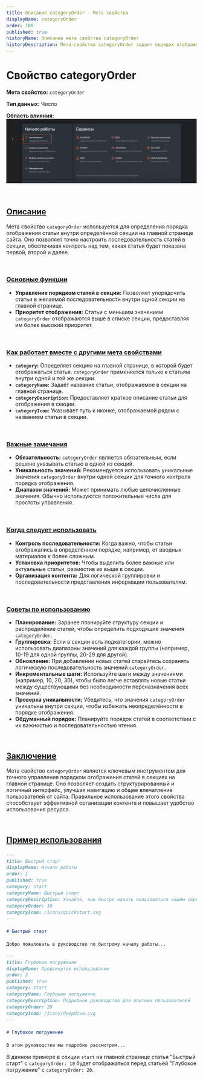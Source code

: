 ```yaml
---
title: Описание categoryOrder - Мета свойства
displayName: categoryOrder
order: 100
published: true
historyName: Описание мета свойства categoryOrder
historyDescription: Мета-свойство categoryOrder задает порядок отображения статей внутри секции на главной странице для удобной навигации.
---
```


# Свойство categoryOrder

**Мета свойство:** `categoryOrder`

**Тип данных:** Число

**Область влияния:**
![Влияние cвойства](https://raw.githubusercontent.com/SolarSpaceTech/product-documentation-content/refs/heads/main/ru/documentation/markdown/images/category-order.png)

<br/>

## [Описание](description)

Мета свойство `categoryOrder` используется для определения порядка отображения статьи внутри определённой секции на главной странице сайта.
Оно позволяет точно настроить последовательность статей в секции, обеспечивая контроль над тем, какая статья будет показана первой, второй и далее.

<br/>

### [Основные функции](basic-functions)

- **Управление порядком статей в секции:** Позволяет упорядочить статьи в желаемой последовательности внутри одной секции на главной странице.
- **Приоритет отображения:** Статьи с меньшим значением `categoryOrder` отображаются выше в списке секции, предоставляя им более высокий приоритет.

<br/>

### [Как работает вместе с другими мета свойствами](with-other-properties)

- **`category`:** Определяет секцию на главной странице, в которой будет отображаться статья. `categoryOrder` применяется только к статьям внутри
  одной и той же секции.
- **`categoryName`:** Задаёт название статьи, отображаемое в секции на главной странице.
- **`categoryDescription`:** Предоставляет краткое описание статьи для отображения в секции.
- **`categoryIcon`:** Указывает путь к иконке, отображаемой рядом с названием статьи в секции.

<br/>

### [Важные замечания](notes)

- **Обязательность:** `categoryOrder` является обязательным, если решено указывать статью в одной из секций.
- **Уникальность значений:** Рекомендуется использовать уникальные значения `categoryOrder` внутри одной секции для точного контроля порядка отображения.
- **Диапазон значений:** Может принимать любые целочисленные значения. Обычно используются положительные числа для простоты управления.

<br/>

### [Когда следует использовать](when-to-use)

- **Контроль последовательности:** Когда важно, чтобы статьи отображались в определённом порядке, например, от вводных материалов к более сложным.
- **Установка приоритетов:** Чтобы выделить более важные или актуальные статьи, разместив их выше в секции.
- **Организация контента:** Для логической группировки и последовательности представления информации пользователям.

<br/>

### [Советы по использованию](advice)

- **Планирование:** Заранее планируйте структуру секции и распределение статей, чтобы определить подходящие значения `categoryOrder`.
- **Группировка:** Если в секции есть подкатегории, можно использовать диапазоны значений для каждой группы (например, 10-19 для одной группы, 20-29 для другой).
- **Обновление:** При добавлении новых статей старайтесь сохранять логическую последовательность значений `categoryOrder`.
- **Инкрементальные шаги:** Используйте шаги между значениями (например, 10, 20, 30), чтобы было легче вставлять новые статьи между существующими без необходимости переназначения всех значений.
- **Проверка уникальности:** Убедитесь, что значения `categoryOrder` уникальны внутри секции, чтобы избежать неопределённости в порядке отображения.
- **Обдуманный порядок:** Планируйте порядок статей в соответствии с их важностью и последовательностью чтения.

<br/>

## [Заключение](conclusion)

Мета свойство `categoryOrder` является ключевым инструментом для точного управления порядком отображения статей в секциях на главной странице.
Оно позволяет создать структурированный и логичный интерфейс, улучшая навигацию и общее впечатление пользователей от сайта. Правильное использование
этого свойства способствует эффективной организации контента и повышает удобство использования ресурса.

<br/>

## [Пример использования](examples)

```md
---
title: Быстрый старт
displayName: Начало работы
order: 1
published: true
category: start
categoryName: Быстрый старт
categoryDescription: Узнайте, как быстро начать пользоваться нашим сервисом
categoryOrder: 10
categoryIcon: /icons/quickstart.svg
---

# Быстрый старт

Добро пожаловать в руководство по быстрому началу работы...
```

```md
---
title: Глубокое погружение
displayName: Продвинутое использование
order: 2
published: true
category: start
categoryName: Глубокое погружение
categoryDescription: Подробное руководство для опытных пользователей
categoryOrder: 20
categoryIcon: /icons/deepdive.svg
---

# Глубокое погружение

В этом руководстве мы подробно рассмотрим...
```

В данном примере в секции `start` на главной странице статья "Быстрый старт" с `categoryOrder: 10` будет отображаться перед статьёй "Глубокое погружение" с `categoryOrder: 20`.
